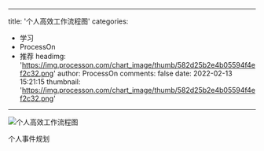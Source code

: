
---
title: '个人高效工作流程图'
categories: 
 - 学习
 - ProcessOn
 - 推荐
headimg: 'https://img.processon.com/chart_image/thumb/582d25b2e4b05594f4ef2c32.png'
author: ProcessOn
comments: false
date: 2022-02-13 15:21:15
thumbnail: 'https://img.processon.com/chart_image/thumb/582d25b2e4b05594f4ef2c32.png'
---

<div>   
<img class="thumb" alt="个人高效工作流程图" src="https://img.processon.com/chart_image/thumb/582d25b2e4b05594f4ef2c32.png" referrerpolicy="no-referrer">
<p>个人事件规划</p>  
</div>
            